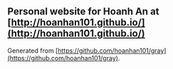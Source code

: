 ## Personal website for Hoanh An at [http://hoanhan101.github.io/](http://hoanhan101.github.io/)

Generated from
[https://github.com/hoanhan101/gray](https://github.com/hoanhan101/gray).
